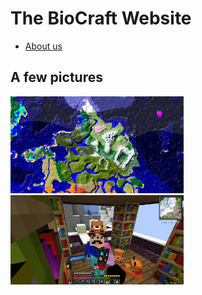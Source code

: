 # The BioCraft Website
- [About us](about.md)

## A few pictures

<img alt="Map" height="55%" src="assets/pictures/map.png" title="Map" width="55%"/>
<img alt="FORF base and DeRednax" height="55%" src="assets/pictures/forf_base_me.png" width="55%"/>
